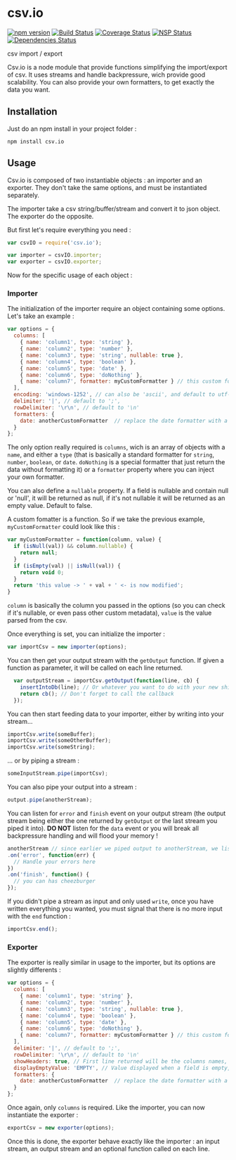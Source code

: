 # csv.io

[![npm version](https://badge.fury.io/js/csv.io.svg)](https://www.npmjs.com/csv.io)
[![Build Status](https://travis-ci.org/Atlantis-Software/csv.io.svg?branch=master)](https://travis-ci.org/Atlantis-Software/csv.io)
[![Coverage Status](https://coveralls.io/repos/github/Atlantis-Software/csv.io/badge.svg?branch=master)](https://coveralls.io/github/Atlantis-Software/csv.io?branch=master)
[![NSP Status](https://nodesecurity.io/orgs/atlantis/projects/3c799d7b-23a9-4f48-a858-4259fb351d1c/badge)](https://nodesecurity.io/orgs/atlantis/projects/3c799d7b-23a9-4f48-a858-4259fb351d1c)
[![Dependencies Status](https://david-dm.org/Atlantis-Software/csv.io.svg)](https://david-dm.org/Atlantis-Software/csv.io)

csv import / export

Csv.io is a node module that provide functions simplifying the import/export of csv. It uses streams and handle backpressure, wich provide good scalability. You can also provide your own formatters, to get exactly the data you want.

## Installation
Just do an npm install in your project folder :
```
npm install csv.io
```

## Usage
Csv.io is composed of two instantiable objects : an importer and an exporter. They don't take the same options, and must be instantiated separately.

The importer take a csv string/buffer/stream and convert it to json object. The exporter do the opposite.

But first let's require everything you need :
```javascript
var csvIO = require('csv.io');

var importer = csvIO.importer;
var exporter = csvIO.exporter;
```
Now for the specific usage of each object :

### Importer
The initialization of the importer require an object containing some options. Let's take an example :

```javascript
var options = {
  columns: [
    { name: 'column1', type: 'string' },
    { name: 'column2', type: 'number' },
    { name: 'column3', type: 'string', nullable: true },
    { name: 'column4', type: 'boolean' },
    { name: 'column5', type: 'date' },
    { name: 'column6', type: 'doNothing' },
    { name: 'column7', formatter: myCustomFormatter } // this custom formatter is specific to this column
  ],
  encoding: 'windows-1252', // can also be 'ascii', and default to utf-8
  delimiter: '|', // default to ';',
  rowDelimiter: '\r\n', // default to '\n'
  formatters: {
    date: anotherCustomFormatter  // replace the date formatter with a custom one
  }
};
```
The only option really required is `columns`, wich is an array of objects with a `name`, and either a `type` (that is basically a standard formatter for `string`, `number`, `boolean`, or `date`. `doNothing` is a special formatter that just return the data without formatting it) or a `formatter` property where you can inject your own formatter.

You can also define a `nullable` property. If a field is nullable and contain null or 'null', it will be returned as null, if it's not nullable it will be returned as an empty value. Default to false.

A custom fomatter is a function. So if we take the previous example, `myCustomFormatter` could look like this :

```javascript
var myCustomFormatter = function(column, value) {
  if (isNull(val)) && column.nullable) {
    return null;
  }
  if (isEmpty(val) || isNull(val)) {
    return void 0;
  }
  return 'this value -> ' + val + ' <- is now modified';
}
```

`column` is basically the column you passed in the options (so you can check if it's nullable, or even pass other custom metadata), `value` is the value parsed from the csv.

Once everything is set, you can initialize the importer :
```javascript
var importCsv = new importer(options);
```

You can then get your output stream with the `getOutput` function. If given a function as parameter, it will be called on each line returned.

```javascript
  var outputStream = importCsv.getOutput(function(line, cb) {
    insertIntoDb(line); // Or whatever you want to do with your new shiny object
    return cb(); // Don't forget to call the callback
  });
```

You can then start feeding data to your importer, either by writing into your stream...
```javascript
importCsv.write(someBuffer);
importCsv.write(someOtherBuffer);
importCsv.write(someString);
```

... or by piping a stream :

```javascript
someInputStream.pipe(importCsv);
```

You can also pipe your output into a stream :

```javascript
output.pipe(anotherStream);
```

You can listen for `error` and `finish` event on your output stream (the output stream being either the one returned by `getOutput` or the last stream you piped it into). **DO NOT** listen for the `data` event or you will break all backpressure handling and will flood your memory !

```javascript
anotherStream // since earlier we piped output to anotherStream, we listen to the latter
.on('error', function(err) {
  // Handle your errors here
})
.on('finish', function() {
  // you can has cheezburger
});
```

If you didn't pipe a stream as input and only used `write`, once you have written everything you wanted, you must signal
that there is no more input with the `end` function :

```javascript
importCsv.end();
```

### Exporter
The exporter is really similar in usage to the importer, but its options are slightly differents :

```javascript
var options = {
  columns: [
    { name: 'column1', type: 'string' },
    { name: 'column2', type: 'number' },
    { name: 'column3', type: 'string', nullable: true },
    { name: 'column4', type: 'boolean' },
    { name: 'column5', type: 'date' },
    { name: 'column6', type: 'doNothing' },
    { name: 'column7', formatter: myCustomFormatter } // this custom formatter is specific to this column
  ],
  delimiter: '|', // default to ';',
  rowDelimiter: '\r\n', // default to '\n'
  showHeaders: true, // First line returned will be the columns names, default to false
  displayEmptyValue: 'EMPTY', // Value displayed when a field is empty, default to empty string
  formatters: {
    date: anotherCustomFormatter  // replace the date formatter with a custom one
  }
};
```

Once again, only `columns` is required.
Like the importer, you can now instantiate the exporter :

```javascript
exportCsv = new exporter(options);
```

Once this is done, the exporter behave exactly like the importer : an input stream, an output stream and an optional function called on each line.
